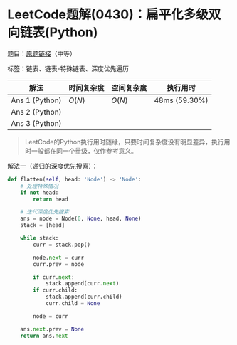 # LeetCode题解(0430)：扁平化多级双向链表(Python)

题目：[原题链接](https://leetcode-cn.com/problems/flatten-a-multilevel-doubly-linked-list/)（中等）

标签：链表、链表-特殊链表、深度优先遍历

| 解法           | 时间复杂度 | 空间复杂度 | 执行用时      |
| -------------- | ---------- | ---------- | ------------- |
| Ans 1 (Python) | $O(N)$     | $O(N)$     | 48ms (59.30%) |
| Ans 2 (Python) |            |            |               |
| Ans 3 (Python) |            |            |               |

>  LeetCode的Python执行用时随缘，只要时间复杂度没有明显差异，执行用时一般都在同一个量级，仅作参考意义。

解法一（递归的深度优先搜索）：

```python
def flatten(self, head: 'Node') -> 'Node':
    # 处理特殊情况
    if not head:
        return head

    # 迭代深度优先搜索
    ans = node = Node(0, None, head, None)
    stack = [head]

    while stack:
        curr = stack.pop()

        node.next = curr
        curr.prev = node

        if curr.next:
            stack.append(curr.next)
        if curr.child:
            stack.append(curr.child)
            curr.child = None

        node = curr

    ans.next.prev = None
    return ans.next
```